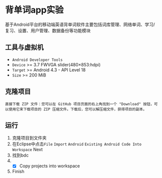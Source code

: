 # 背单词app实验

基于Android平台的移动端英语背单词软件主要包括词库管理、网络单词、学习/复习、设置、用户管理、数据备份等功能模块

## 工具与虚拟机

* `Android Developer Tools`
* `Device` >= 3.7 FWVGA slider(480×853:hdpi)
* `Target` >= Android 4.3 - API Level 18
* `Size` >= 200 MiB

## 克隆项目

    直接下载 ZIP 文件：您可以在 GitHub 项目页面的右上角找到一个 "Download" 按钮，可以使用它来下载项目的 ZIP 压缩文件。下载后，您可以解压缩文件，获得项目的副本。

## 运行
1. 克隆项目到文件夹
2. 在Eclipse中点击`File` `Import` `Android` `Existing Android Code Into Workspace` Next
3. 找到bdc
4. - [x] Copy projects into workspace
6. Finish

